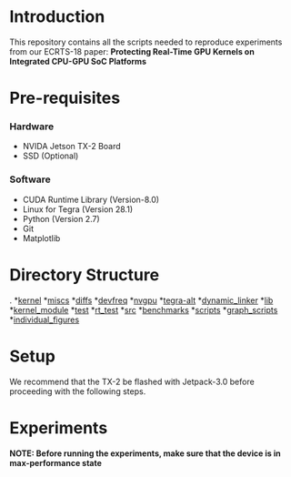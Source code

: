 # Introduction
This repository contains all the scripts needed to reproduce experiments from
our ECRTS-18 paper:
**Protecting Real-Time GPU Kernels on Integrated CPU-GPU SoC Platforms**

# Pre-requisites
### Hardware
+ NVIDA Jetson TX-2 Board
+ SSD (Optional)

### Software
+ CUDA Runtime Library (Version-8.0)
+ Linux for Tegra (Version 28.1)
+ Python (Version 2.7)
+ Git
+ Matplotlib

# Directory Structure
.
 *[kernel]( ./kernel)
   *[miscs]( ./kernel/miscs)
   *[diffs]( ./kernel/miscs/diffs)
   *[devfreq]( ./kernel/miscs/diffs/devfreq)
   *[nvgpu]( ./kernel/miscs/diffs/nvgpu)
   *[tegra-alt]( ./kernel/miscs/diffs/tegra-alt)
 *[dynamic_linker]( ./dynamic_linker)
   *[lib]( ./dynamic_linker/lib)
 *[kernel_module]( ./kernel_module)
   *[test]( ./kernel_module/test)
     *[rt_test]( ./kernel_module/test/rt_test)
   *[src]( ./kernel_module/src)
 *[benchmarks]( ./benchmarks)
 *[scripts]( ./scripts)
     *[graph_scripts]( ./scripts/graph_scripts)
     *[individual_figures]( ./scripts/individual_figures)

# Setup
We recommend that the TX-2 be flashed with Jetpack-3.0 before proceeding with
the following steps.

# Experiments
**NOTE: Before running the experiments, make sure that the device is in max-performance state**
